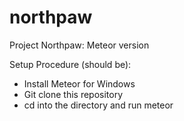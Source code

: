 # northpaw

Project Northpaw: Meteor version

Setup Procedure (should be):
* Install Meteor for Windows
* Git clone this repository
* cd into the directory and run meteor

